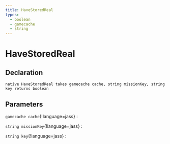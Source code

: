 ```yaml
---
title: HaveStoredReal
types:
  - boolean
  - gamecache
  - string
---
```


# HaveStoredReal

## Declaration

```jass
native HaveStoredReal takes gamecache cache, string missionKey, string key returns boolean
```

## Parameters
`gamecache cache`{!language=jass}
: 

`string missionKey`{!language=jass}
: 

`string key`{!language=jass}
: 
